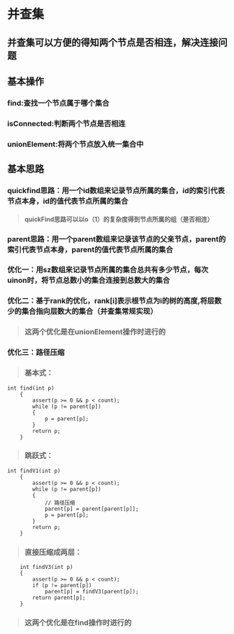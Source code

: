 # 并查集
## 并查集可以方便的得知两个节点是否相连，解决连接问题
## 基本操作
### find:查找一个节点属于哪个集合
### isConnected:判断两个节点是否相连
### unionElement:将两个节点放入统一集合中
## 基本思路
### quickfind思路：用一个id数组来记录节点所属的集合，id的索引代表节点本身，id的值代表节点所属的集合
>#### quickFind思路可以以o（1）的复杂度得到节点所属的组（是否相连）
### parent思路：用一个parent数组来记录该节点的父亲节点，parent的索引代表节点本身，parent的值代表节点所属的集合
### 优化一：用sz数组来记录节点所属的集合总共有多少节点，每次uinon时，将节点总数小的集合连接到总数大的集合
### 优化二：基于rank的优化，rank[i]表示根节点为i的树的高度,将层数少的集合指向层数大的集合（并查集常规实现）
>### 这两个优化是在unionElement操作时进行的
### 优化三：路径压缩
>### 基本式：
```
int find(int p)
    {
        assert(p >= 0 && p < count);
        while (p != parent[p])
        {
            p = parent[p];
        }
        return p;
    }
```
>### 跳跃式：
```
int findV1(int p)
    {
        assert(p >= 0 && p < count);
        while (p != parent[p])
        {
            // 路径压缩
            parent[p] = parent[parent[p]];
            p = parent[p];
        }
        return p;
    }
```
>### 直接压缩成两层：
```
    int findV3(int p)
    {
        assert(p >= 0 && p < count);
        if (p != parent[p])
            parent[p] = findV3(parent[p]);
        return parent[p];
    }
```
>### 这两个优化是在find操作时进行的